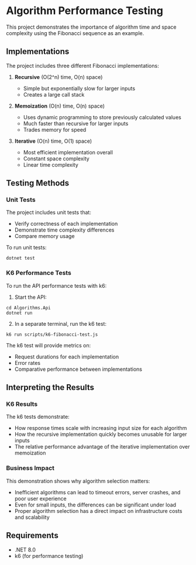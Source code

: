# Algorithm Performance Testing

This project demonstrates the importance of algorithm time and space complexity using the Fibonacci sequence as an example.

## Implementations

The project includes three different Fibonacci implementations:

1. **Recursive** (O(2^n) time, O(n) space)
   - Simple but exponentially slow for larger inputs
   - Creates a large call stack

2. **Memoization** (O(n) time, O(n) space)
   - Uses dynamic programming to store previously calculated values
   - Much faster than recursive for larger inputs
   - Trades memory for speed

3. **Iterative** (O(n) time, O(1) space)
   - Most efficient implementation overall
   - Constant space complexity
   - Linear time complexity

## Testing Methods

### Unit Tests

The project includes unit tests that:
- Verify correctness of each implementation
- Demonstrate time complexity differences
- Compare memory usage

To run unit tests:
```
dotnet test
```

### K6 Performance Tests

To run the API performance tests with k6:

1. Start the API:
```
cd Algorithms.Api
dotnet run
```

2. In a separate terminal, run the k6 test:
```
k6 run scripts/k6-fibonacci-test.js
```

The k6 test will provide metrics on:
- Request durations for each implementation
- Error rates
- Comparative performance between implementations

## Interpreting the Results

### K6 Results

The k6 tests demonstrate:
- How response times scale with increasing input size for each algorithm
- How the recursive implementation quickly becomes unusable for larger inputs
- The relative performance advantage of the iterative implementation over memoization

### Business Impact

This demonstration shows why algorithm selection matters:
- Inefficient algorithms can lead to timeout errors, server crashes, and poor user experience
- Even for small inputs, the differences can be significant under load
- Proper algorithm selection has a direct impact on infrastructure costs and scalability

## Requirements

- .NET 8.0
- k6 (for performance testing)